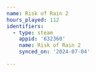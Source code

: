 ```yaml
---
name: Risk of Rain 2
hours_played: 112
identifiers:
  - type: steam
    appid: '632360'
    name: Risk of Rain 2
    synced_on: '2024-07-04'

---
```

